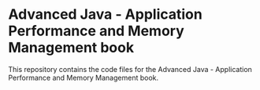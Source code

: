 # Advanced Java - Application Performance and Memory Management book

This repository contains the code files for the Advanced Java - Application Performance and Memory Management book.
